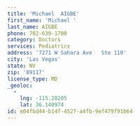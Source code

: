 ```yaml
---
title: 'Michael  AIGBE'
first_name: 'Michael '
last_name: AIGBE
phone: 702-639-1700
category: Doctors
services: Pediatrics
address: '7271 W Sahara Ave   Ste 110'
city: 'Las Vegas'
state: NV
zip: '89117'
license_type: MD
_geoloc:
  -
    lng: -115.28205
    lat: 36.140974
id: e04fbd44-b14f-4527-a4fb-9ef479f91b64
---
```

